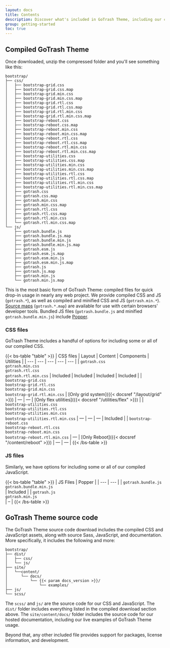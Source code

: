 ```yaml
---
layout: docs
title: Contents
description: Discover what's included in GoTrash Theme, including our compiled and source code flavors.
group: getting-started
toc: true
---
```


## Compiled GoTrash Theme

Once downloaded, unzip the compressed folder and you'll see something like this:

<!-- NOTE: This info is intentionally duplicated in the README. Copy any changes made here over to the README too, but be sure to keep in mind to add the `dist` folder. -->

```text
bootstrap/
├── css/
│   ├── bootstrap-grid.css
│   ├── bootstrap-grid.css.map
│   ├── bootstrap-grid.min.css
│   ├── bootstrap-grid.min.css.map
│   ├── bootstrap-grid.rtl.css
│   ├── bootstrap-grid.rtl.css.map
│   ├── bootstrap-grid.rtl.min.css
│   ├── bootstrap-grid.rtl.min.css.map
│   ├── bootstrap-reboot.css
│   ├── bootstrap-reboot.css.map
│   ├── bootstrap-reboot.min.css
│   ├── bootstrap-reboot.min.css.map
│   ├── bootstrap-reboot.rtl.css
│   ├── bootstrap-reboot.rtl.css.map
│   ├── bootstrap-reboot.rtl.min.css
│   ├── bootstrap-reboot.rtl.min.css.map
│   ├── bootstrap-utilities.css
│   ├── bootstrap-utilities.css.map
│   ├── bootstrap-utilities.min.css
│   ├── bootstrap-utilities.min.css.map
│   ├── bootstrap-utilities.rtl.css
│   ├── bootstrap-utilities.rtl.css.map
│   ├── bootstrap-utilities.rtl.min.css
│   ├── bootstrap-utilities.rtl.min.css.map
│   ├── gotrash.css
│   ├── gotrash.css.map
│   ├── gotrash.min.css
│   ├── gotrash.min.css.map
│   ├── gotrash.rtl.css
│   ├── gotrash.rtl.css.map
│   ├── gotrash.rtl.min.css
│   └── gotrash.rtl.min.css.map
└── js/
    ├── gotrash.bundle.js
    ├── gotrash.bundle.js.map
    ├── gotrash.bundle.min.js
    ├── gotrash.bundle.min.js.map
    ├── gotrash.esm.js
    ├── gotrash.esm.js.map
    ├── gotrash.esm.min.js
    ├── gotrash.esm.min.js.map
    ├── gotrash.js
    ├── gotrash.js.map
    ├── gotrash.min.js
    └── gotrash.min.js.map
```

This is the most basic form of GoTrash Theme: compiled files for quick drop-in usage in nearly any web project. We provide compiled CSS and JS (`gotrash.*`), as well as compiled and minified CSS and JS (`gotrash.min.*`). [Source maps](https://web.dev/articles/source-maps) (`gotrash.*.map`) are available for use with certain browsers' developer tools. Bundled JS files (`gotrash.bundle.js` and minified `gotrash.bundle.min.js`) include [Popper](https://popper.js.org/docs/v2/).

### CSS files

GoTrash Theme includes a handful of options for including some or all of our compiled CSS.

{{< bs-table "table" >}}
| CSS files | Layout | Content | Components | Utilities |
| --- | --- | --- | --- | --- |
| `gotrash.css`<br> `gotrash.min.css`<br> `gotrash.rtl.css`<br> `gotrash.rtl.min.css` | Included | Included | Included | Included |
| `bootstrap-grid.css`<br> `bootstrap-grid.rtl.css`<br> `bootstrap-grid.min.css`<br> `bootstrap-grid.rtl.min.css` | [Only grid system]({{< docsref "/layout/grid" >}}) | — | — | [Only flex utilities]({{< docsref "/utilities/flex" >}}) |
| `bootstrap-utilities.css`<br> `bootstrap-utilities.rtl.css`<br> `bootstrap-utilities.min.css`<br> `bootstrap-utilities.rtl.min.css` | — | — | — | Included |
| `bootstrap-reboot.css`<br> `bootstrap-reboot.rtl.css`<br> `bootstrap-reboot.min.css`<br> `bootstrap-reboot.rtl.min.css` | — | [Only Reboot]({{< docsref "/content/reboot" >}}) | — | — |
{{< /bs-table >}}

### JS files

Similarly, we have options for including some or all of our compiled JavaScript.

{{< bs-table "table" >}}
| JS Files | Popper |
| --- | --- |
| `gotrash.bundle.js`<br> `gotrash.bundle.min.js`<br> | Included |
| `gotrash.js`<br> `gotrash.min.js`<br> | – |
{{< /bs-table >}}

## GoTrash Theme source code

The GoTrash Theme source code download includes the compiled CSS and JavaScript assets, along with source Sass, JavaScript, and documentation. More specifically, it includes the following and more:

```text
bootstrap/
├── dist/
│   ├── css/
│   └── js/
├── site/
│   └──content/
│      └── docs/
│          └── {{< param docs_version >}}/
│              └── examples/
├── js/
└── scss/
```

The `scss/` and `js/` are the source code for our CSS and JavaScript. The `dist/` folder includes everything listed in the compiled download section above. The `site/content/docs/` folder includes the source code for our hosted documentation, including our live examples of GoTrash Theme usage.

Beyond that, any other included file provides support for packages, license information, and development.
